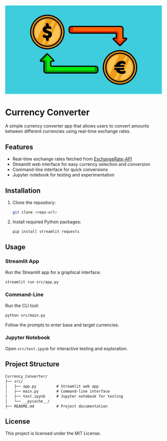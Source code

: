 ![License](image/Currency.jpg)
# Currency Converter

A simple currency converter app that allows users to convert amounts between different currencies using real-time exchange rates.

## Features
- Real-time exchange rates fetched from [ExchangeRate-API](https://www.exchangerate-api.com/)
- Streamlit web interface for easy currency selection and conversion
- Command-line interface for quick conversions
- Jupyter notebook for testing and experimentation

## Installation
1. Clone the repository:
   ```bash
   git clone <repo-url>
   ```
2. Install required Python packages:
   ```bash
   pip install streamlit requests
   ```

## Usage
### Streamlit App
Run the Streamlit app for a graphical interface:
```bash
streamlit run src/app.py
```

### Command-Line
Run the CLI tool:
```bash
python src/main.py
```
Follow the prompts to enter base and target currencies.

### Jupyter Notebook
Open `src/test.ipynb` for interactive testing and exploration.

## Project Structure
```
Currency_Converter/
├── src/
│   ├── app.py         # Streamlit web app
│   ├── main.py        # Command-line interface
│   ├── test.ipynb     # Jupyter notebook for testing
│   └── __pycache__/
├── README.md          # Project documentation
```

## License
This project is licensed under the MIT License.
